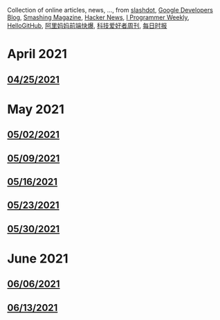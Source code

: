Collection of online articles, news, ..., from [slashdot](https://slashdot.org/), [Google Developers Blog](https://developers.googleblog.com/), [Smashing Magazine](https://www.smashingmagazine.com/), [Hacker News](https://news.ycombinator.com/), [I Programmer Weekly](https://www.i-programmer.info/i-programmer-weekly), [
HelloGitHub](https://hellogithub.com/), [阿里妈妈前端快爆](https://zhuanlan.zhihu.com/mm-fe), [科技爱好者周刊](https://github.com/ruanyf/weekly), [每日时报](https://wubaiqing.github.io/zaobao/)

# April 2021
## [04/25/2021](2021/0425.md)

# May 2021
## [05/02/2021](2021/0502.md)
## [05/09/2021](2021/0509.md)
## [05/16/2021](2021/0516.md)
## [05/23/2021](2021/0523.md)
## [05/30/2021](2021/0530.md)

# June 2021
## [06/06/2021](2021/0606.md)
## [06/13/2021](2021/0613.md)
